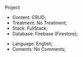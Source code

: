 Project
- Content:    CRUD;
- Treatment:  No Treatment;
- Stack:      FullStack;
- Database:   Firebase (Firestore);
* Language:   English;
* Coments:    No Comments;

